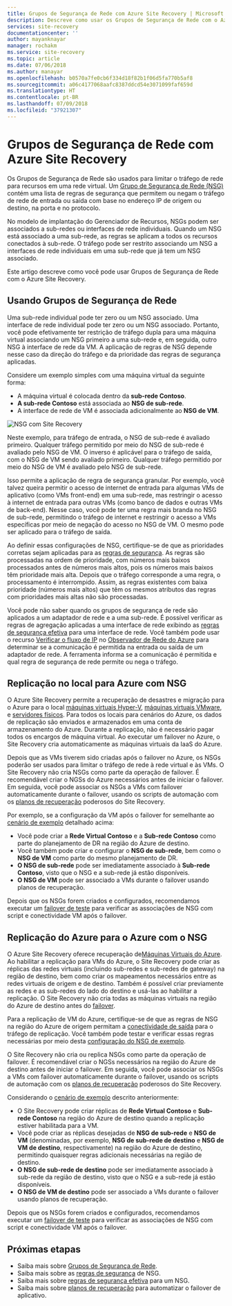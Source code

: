 ```yaml
---
title: Grupos de Segurança de Rede com Azure Site Recovery | Microsoft Docs
description: Descreve como usar os Grupos de Segurança de Rede com o Azure Site Recovery para recuperação de desastre e migração
services: site-recovery
documentationcenter: ''
author: mayanknayar
manager: rochakm
ms.service: site-recovery
ms.topic: article
ms.date: 07/06/2018
ms.author: manayar
ms.openlocfilehash: b0570a7fe0cb6f334d18f82b1f06d5fa770b5af8
ms.sourcegitcommit: a06c4177068aafc8387ddcd54e3071099faf659d
ms.translationtype: HT
ms.contentlocale: pt-BR
ms.lasthandoff: 07/09/2018
ms.locfileid: "37921307"
---
```

# <a name="network-security-groups-with-azure-site-recovery"></a>Grupos de Segurança de Rede com Azure Site Recovery

Os Grupos de Segurança de Rede são usados para limitar o tráfego de rede para recursos em uma rede virtual. Um [Grupo de Segurança de Rede (NSG)](../virtual-network/security-overview.md#network-security-groups) contém uma lista de regras de segurança que permitem ou negam o tráfego de rede de entrada ou saída com base no endereço IP de origem ou destino, na porta e no protocolo.

No modelo de implantação do Gerenciador de Recursos, NSGs podem ser associados a sub-redes ou interfaces de rede individuais. Quando um NSG está associado a uma sub-rede, as regras se aplicam a todos os recursos conectados à sub-rede. O tráfego pode ser restrito associando um NSG a interfaces de rede individuais em uma sub-rede que já tem um NSG associado.

Este artigo descreve como você pode usar Grupos de Segurança de Rede com o Azure Site Recovery.

## <a name="using-network-security-groups"></a>Usando Grupos de Segurança de Rede

Uma sub-rede individual pode ter zero ou um NSG associado. Uma interface de rede individual pode ter zero ou um NSG associado. Portanto, você pode efetivamente ter restrição de tráfego dupla para uma máquina virtual associando um NSG primeiro a uma sub-rede e, em seguida, outro NSG à interface de rede da VM. A aplicação de regras de NSG depende nesse caso da direção do tráfego e da prioridade das regras de segurança aplicadas.

Considere um exemplo simples com uma máquina virtual da seguinte forma:
-   A máquina virtual é colocada dentro da **sub-rede Contoso**.
-   **A sub-rede Contoso** está associada ao **NSG de sub-rede**.
-   A interface de rede de VM é associada adicionalmente ao **NSG de VM**.

![NSG com Site Recovery](./media/concepts-network-security-group-with-site-recovery/site-recovery-with-network-security-group.png)

Neste exemplo, para tráfego de entrada, o NSG de sub-rede é avaliado primeiro. Qualquer tráfego permitido por meio do NSG de sub-rede é avaliado pelo NSG de VM. O inverso é aplicável para o tráfego de saída, com o NSG de VM sendo avaliado primeiro. Qualquer tráfego permitido por meio do NSG de VM é avaliado pelo NSG de sub-rede.

Isso permite a aplicação de regra de segurança granular. Por exemplo, você talvez queira permitir o acesso de internet de entrada para algumas VMs de aplicativo (como VMs front-end) em uma sub-rede, mas restringir o acesso à internet de entrada para outras VMs (como banco de dados e outras VMs de back-end). Nesse caso, você pode ter uma regra mais branda no NSG de sub-rede, permitindo o tráfego de internet e restringir o acesso a VMs específicas por meio de negação do acesso no NSG de VM. O mesmo pode ser aplicado para o tráfego de saída.

Ao definir essas configurações de NSG, certifique-se de que as prioridades corretas sejam aplicadas para as [regras de segurança](../virtual-network/security-overview.md#security-rules). As regras são processadas na ordem de prioridade, com números mais baixos processados antes de números mais altos, pois os números mais baixos têm prioridade mais alta. Depois que o tráfego corresponde a uma regra, o processamento é interrompido. Assim, as regras existentes com baixa prioridade (números mais altos) que têm os mesmos atributos das regras com prioridades mais altas não são processadas.

Você pode não saber quando os grupos de segurança de rede são aplicados a um adaptador de rede e a uma sub-rede. É possível verificar as regras de agregação aplicadas a uma interface de rede exibindo as [regras de segurança efetiva](../virtual-network/virtual-network-network-interface.md#view-effective-security-rules) para uma interface de rede. Você também pode usar o recurso [Verificar o fluxo de IP](../network-watcher/diagnose-vm-network-traffic-filtering-problem.md) no [Observador de Rede do Azure](../network-watcher/network-watcher-monitoring-overview.md) para determinar se a comunicação é permitida na entrada ou saída de um adaptador de rede. A ferramenta informa se a comunicação é permitida e qual regra de segurança de rede permite ou nega o tráfego.

## <a name="on-premises-to-azure-replication-with-nsg"></a>Replicação no local para Azure com NSG

O Azure Site Recovery permite a recuperação de desastres e migração para o Azure para o local [máquinas virtuais Hyper-V](hyper-v-azure-architecture.md), [máquinas virtuais VMware](vmware-azure-architecture.md), e [servidores físicos](physical-azure-architecture.md). Para todos os locais para cenários do Azure, os dados de replicação são enviados e armazenados em uma conta de armazenamento do Azure. Durante a replicação, não é necessário pagar todos os encargos de máquina virtual. Ao executar um failover no Azure, o Site Recovery cria automaticamente as máquinas virtuais da IaaS do Azure.

Depois que as VMs tiverem sido criadas após o failover no Azure, os NSGs poderão ser usados para limitar o tráfego de rede à rede virtual e às VMs. O Site Recovery não cria NSGs como parte da operação de failover. É recomendável criar o NGSs do Azure necessários antes de iniciar o failover. Em seguida, você pode associar os NSGs a VMs com failover automaticamente durante o failover, usando os scripts de automação com os [planos de recuperação](site-recovery-create-recovery-plans.md) poderosos do Site Recovery.

Por exemplo, se a configuração da VM após o failover for semelhante ao [cenário de exemplo](concepts-network-security-group-with-site-recovery.md#using-network-security-groups) detalhado acima:
-   Você pode criar a **Rede Virtual Contoso** e a **Sub-rede Contoso** como parte do planejamento de DR na região do Azure de destino.
-   Você também pode criar e configurar o **NSG de sub-rede**, bem como o **NSG de VM** como parte do mesmo planejamento de DR.
-   **O NSG de sub-rede** pode ser imediatamente associado à **Sub-rede Contoso**, visto que o NSG e a sub-rede já estão disponíveis.
-   **O NSG de VM** pode ser associado a VMs durante o failover usando planos de recuperação.

Depois que os NSGs forem criados e configurados, recomendamos executar um [failover de teste](site-recovery-test-failover-to-azure.md) para verificar as associações de NSG com script e conectividade VM após o failover.

## <a name="azure-to-azure-replication-with-nsg"></a>Replicação do Azure para o Azure com o NSG

O Azure Site Recovery oferece recuperação de[Máquinas Virtuais do Azure](azure-to-azure-architecture.md). Ao habilitar a replicação para VMs do Azure, o Site Recovery pode criar as réplicas das redes virtuais (incluindo sub-redes e sub-redes de gateway) na região de destino, bem como criar os mapeamentos necessários entre as redes virtuais de origem e de destino. Também é possível criar previamente as redes e as sub-redes do lado do destino e usá-las ao habilitar a replicação. O Site Recovery não cria todas as máquinas virtuais na região do Azure de destino antes do [failover](azure-to-azure-tutorial-failover-failback.md).

Para a replicação de VM do Azure, certifique-se de que as regras de NSG na região do Azure de origem permitam a [conectividade de saída](azure-to-azure-about-networking.md#outbound-connectivity-for-ip-address-ranges) para o tráfego de replicação. Você também pode testar e verificar essas regras necessárias por meio desta [configuração do NSG de exemplo](azure-to-azure-about-networking.md#example-nsg-configuration).

O Site Recovery não cria ou replica NSGs como parte da operação de failover. É recomendável criar o NGSs necessários na região do Azure de destino antes de iniciar o failover. Em seguida, você pode associar os NSGs a VMs com failover automaticamente durante o failover, usando os scripts de automação com os [planos de recuperação](site-recovery-create-recovery-plans.md) poderosos do Site Recovery.

Considerando o [cenário de exemplo](concepts-network-security-group-with-site-recovery.md#using-network-security-groups) descrito anteriormente:
-   O Site Recovery pode criar réplicas de **Rede Virtual Contoso** e **Sub-rede Contoso** na região do Azure de destino quando a replicação estiver habilitada para a VM.
-   Você pode criar as réplicas desejadas de **NSG de sub-rede** e **NSG de VM** (denominadas, por exemplo, **NSG de sub-rede de destino** e **NSG de VM de destino**, respectivamente) na região do Azure de destino, permitindo quaisquer regras adicionais necessárias na região de destino.
-   **O NSG de sub-rede de destino** pode ser imediatamente associado à sub-rede da região de destino, visto que o NSG e a sub-rede já estão disponíveis.
-   **O NSG de VM de destino** pode ser associado a VMs durante o failover usando planos de recuperação.

Depois que os NSGs forem criados e configurados, recomendamos executar um [failover de teste](azure-to-azure-tutorial-dr-drill.md) para verificar as associações de NSG com script e conectividade VM após o failover.

## <a name="next-steps"></a>Próximas etapas
-   Saiba mais sobre [Grupos de Segurança de Rede](../virtual-network/security-overview.md#network-security-groups).
-   Saiba mais sobre as [regras de segurança](../virtual-network/security-overview.md#security-rules) de NSG.
-   Saiba mais sobre [regras de segurança efetiva](../virtual-network/diagnose-network-traffic-filter-problem.md) para um NSG.
-   Saiba mais sobre [planos de recuperação](site-recovery-create-recovery-plans.md) para automatizar o failover de aplicativo.
